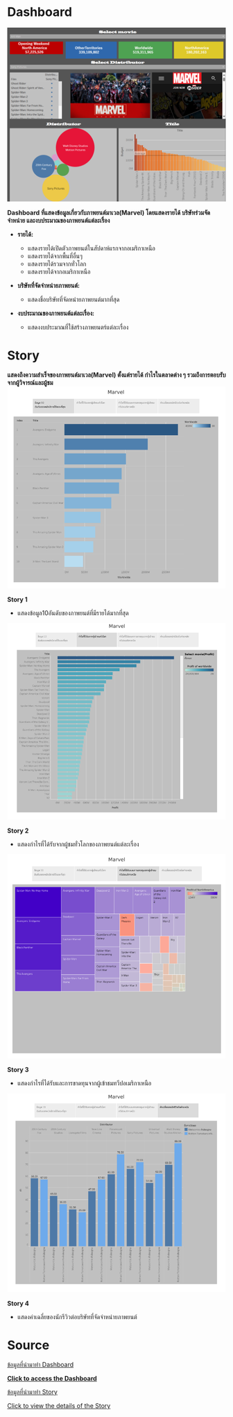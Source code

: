 # Dashboard
![dashboard](img/Dashboard.png)

**Dashboard ที่แสดงข้อมูลเกี่ยวกับภาพยนต์มาเวล(Marvel) โดยแสดงรายได้ บริษัทร่วมจัดจำหน่าย และงบประมาณของภาพยนต์แต่ละเรื่อง**
- **รายได้:**
  - แสดงรายได้เปิดตัวภาพยนต์ในสัปดาห์แรกจากอเมริกาเหนือ
  - แสดงรายได้จากพื้นที่อื่นๆ
  - แสดงรายได้รวมจากทั่วโลก
  - แสดงรายได้จากอเมริกาเหนือ
 
- **บริษัทที่จัดจำหน่ายภาพยนต์:**
  - แสดงชื่อบริษัทที่จัดหน่ายภาพยนต์มากที่สุด

- **งบประมาณของภาพยนต์แต่ละเรื่อง:**
  - แสดงงบประมาณที่ใช้สร้างภาพยนตร์แต่ละเรื่อง

# Story
**แสดงถึงความสำเร็จของภาพยนต์มาเวล(Marvel) ตั้งแต่รายได้ กำไรในตลาดต่าง ๆ รวมถึงการตอบรับจากผู้วิจารณ์และผู้ชม**
![story](img/Story_1.png)

**Story 1**
  - แสดงข้อมูล10อันดับของภาพยนต์ที่มีรายได้มากที่สุด

![story](img/Story_2.png)

**Story 2**
  - แสดงกำไรที่ได้รับจากผู้ชมทั่วโลกของภาพยนต์แต่ละเรื่อง

![story](img/Story_3.png)

**Story 3**
  - แสดงกำไรที่ได้รับและการขาดทุนจากผู้เข้าชมทวีปอเมริกาเหนือ

![story](img/Story_4.png)

**Story 4**
  - แสดงค่าเฉลี่ยของนักรีวิวต่อบริษัทที่จัดจำหน่ายภาพยนต์

# Source

[ข้อมูลที่นำมาทำ Dashboard](https://www.kaggle.com/datasets/minisam/marvel-movie-dataset?resource=download&select=marvel_clean.csv) 

[**Click to access the Dashboard**](https://public.tableau.com/views/Dashboard_Mavel/Dashboard?:language=en-US&:sid=&:redirect=auth&:display_count=n&:origin=viz_share_link)

[ข้อมูลที่นำมาทำ Story](https://www.kaggle.com/datasets/minisam/marvel-moviedataset?resource=download&select=marvel_clean.csv) 

[Click to view the details of the Story](https://public.tableau.com/shared/Y3MRT4DPR?:display_count=n&:origin=viz_share_link)
